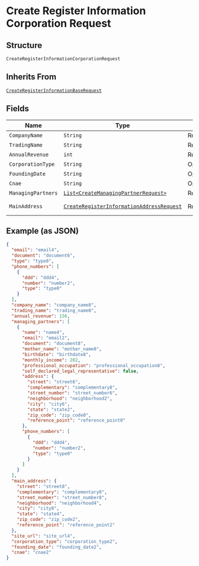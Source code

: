 
# Create Register Information Corporation Request

## Structure

`CreateRegisterInformationCorporationRequest`

## Inherits From

[`CreateRegisterInformationBaseRequest`](../../doc/models/create-register-information-base-request.md)

## Fields

| Name | Type | Tags | Description | Getter | Setter |
|  --- | --- | --- | --- | --- | --- |
| `CompanyName` | `String` | Required | - | String getCompanyName() | setCompanyName(String companyName) |
| `TradingName` | `String` | Required | - | String getTradingName() | setTradingName(String tradingName) |
| `AnnualRevenue` | `int` | Required | - | int getAnnualRevenue() | setAnnualRevenue(int annualRevenue) |
| `CorporationType` | `String` | Optional | - | String getCorporationType() | setCorporationType(String corporationType) |
| `FoundingDate` | `String` | Optional | - | String getFoundingDate() | setFoundingDate(String foundingDate) |
| `Cnae` | `String` | Optional | - | String getCnae() | setCnae(String cnae) |
| `ManagingPartners` | [`List<CreateManagingPartnerRequest>`](../../doc/models/create-managing-partner-request.md) | Required | - | List<CreateManagingPartnerRequest> getManagingPartners() | setManagingPartners(List<CreateManagingPartnerRequest> managingPartners) |
| `MainAddress` | [`CreateRegisterInformationAddressRequest`](../../doc/models/create-register-information-address-request.md) | Required | - | CreateRegisterInformationAddressRequest getMainAddress() | setMainAddress(CreateRegisterInformationAddressRequest mainAddress) |

## Example (as JSON)

```json
{
  "email": "email4",
  "document": "document6",
  "type": "type8",
  "phone_numbers": [
    {
      "ddd": "ddd4",
      "number": "number2",
      "type": "type0"
    }
  ],
  "company_name": "company_name8",
  "trading_name": "trading_name0",
  "annual_revenue": 156,
  "managing_partners": [
    {
      "name": "name4",
      "email": "email2",
      "document": "document8",
      "mother_name": "mother_name0",
      "birthdate": "birthdate8",
      "monthly_income": 202,
      "professional_occupation": "professional_occupation8",
      "self_declared_legal_representative": false,
      "address": {
        "street": "street6",
        "complementary": "complementary8",
        "street_number": "street_number6",
        "neighborhood": "neighborhood2",
        "city": "city6",
        "state": "state2",
        "zip_code": "zip_code0",
        "reference_point": "reference_point0"
      },
      "phone_numbers": [
        {
          "ddd": "ddd4",
          "number": "number2",
          "type": "type0"
        }
      ]
    }
  ],
  "main_address": {
    "street": "street8",
    "complementary": "complementary0",
    "street_number": "street_number8",
    "neighborhood": "neighborhood4",
    "city": "city8",
    "state": "state4",
    "zip_code": "zip_code2",
    "reference_point": "reference_point2"
  },
  "site_url": "site_url4",
  "corporation_type": "corporation_type2",
  "founding_date": "founding_date2",
  "cnae": "cnae2"
}
```

